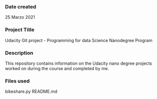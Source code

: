 ### Date created
25 Marzo 2021

### Project Title
Udacity Git project - Programming for data Science Nanodegree Program

### Description
This repository contains information on the Udacity nano degree projects worked on during the course and completed by me.

### Files used
bikeshare.py
README.md